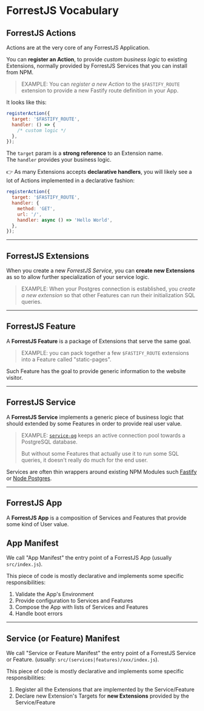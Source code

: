 # ForrestJS Vocabulary

## ForrestJS Actions

Actions are at the very core of any ForrestJS Application.

You can **register an Action**, to provide _custom business logic_ to existing Extensions, normally provided by ForrestJS Services that you can install from NPM.

> EXAMPLE: You can _register a new Action_ to the `$FASTIFY_ROUTE` extension
> to provide a new Fastify route definition in your App.

It looks like this:

```js
registerAction({
  target: '$FASTIFY_ROUTE',
  handler: () => {
    /* custom logic */
  },
});
```

The `target` param is a **strong reference** to an Extension name.  
The `handler` provides your business logic.

👉 As many Extensions accepts **declarative handlers**, you will likely see a lot of Actions implemented in a declarative fashion:

```js
registerAction({
  target: '$FASTIFY_ROUTE',
  handler: {
    method: 'GET',
    url: '/',
    handler: async () => 'Hello World',
  },
});
```

---

## ForrestJS Extensions

When you create a new _ForrestJS Service_, you can **create new Extensions** as so to allow further specialization of your service logic.

> EXAMPLE: When your Postgres connection is established, you _create
> a new extension_ so that other Features can run their initialization
> SQL queries.

---

## ForrestJS Feature

A **ForrestJS Feature** is a package of Extensions that serve the same goal.

> EXAMPLE: you can pack together a few `$FASTIFY_ROUTE` extensions into a Feature called "static-pages".

Such Feature has the goal to provide generic information to the website visitor.

---

## ForrestJS Service

A **ForrestJS Service** implements a generic piece of business logic that should extended by some Features in order to provide real user value.

> EXAMPLE: [`service-pg`](https://github.com/forrestjs/forrestjs/tree/master/packages/service-pg) keeps an active connection pool towards a PostgreSQL database.
>
> But without some Features that actually use it to run some SQL
> queries, it doesn't really do much for the end user.

Services are often thin wrappers around existing NPM Modules such [Fastify](https://www.fastify.io/) or [Node Postgres](https://node-postgres.com/).

---

## ForrestJS App

A **ForrestJS App** is a composition of Services and Features that provide some kind of User value.

## App Manifest

We call "App Manifest" the entry point of a ForrestJS App (usually `src/index.js`).

This piece of code is mostly declarative and implements some specific responsibilities:

1. Validate the App's Environment
2. Provide configuration to Services and Features
3. Compose the App with lists of Services and Features
4. Handle boot errors

---

## Service (or Feature) Manifest

We call "Service or Feature Manifest" the entry point of a ForrestJS Service or Feature. (usually: `src/(services|features)/xxx/index.js`).

This piece of code is mostly declarative and implements some specific responsibilities:

1. Register all the Extensions that are implemented by the Service/Feature
2. Declare new Extension's Targets for **new Extensions** provided by the Service/Feature
